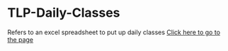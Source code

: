 # TLP-Daily-Classes
Refers to an excel spreadsheet to put up daily classes
<a href="https://tanmayagrawal21.github.io/TLP-Daily-Classes/"> Click here to go to the page </a>
